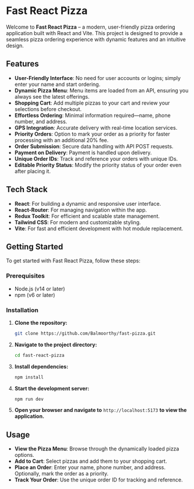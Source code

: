 # Fast React Pizza

Welcome to **Fast React Pizza** – a modern, user-friendly pizza ordering application built with React and Vite. This project is designed to provide a seamless pizza ordering experience with dynamic features and an intuitive design.

## Features

- **User-Friendly Interface**: No need for user accounts or logins; simply enter your name and start ordering.
- **Dynamic Pizza Menu**: Menu items are loaded from an API, ensuring you always see the latest offerings.
- **Shopping Cart**: Add multiple pizzas to your cart and review your selections before checkout.
- **Effortless Ordering**: Minimal information required—name, phone number, and address.
- **GPS Integration**: Accurate delivery with real-time location services.
- **Priority Orders**: Option to mark your order as a priority for faster processing with an additional 20% fee.
- **Order Submission**: Secure data handling with API POST requests.
- **Payment on Delivery**: Payment is handled upon delivery.
- **Unique Order IDs**: Track and reference your orders with unique IDs.
- **Editable Priority Status**: Modify the priority status of your order even after placing it.

## Tech Stack

- **React**: For building a dynamic and responsive user interface.
- **React-Router**: For managing navigation within the app.
- **Redux Toolkit**: For efficient and scalable state management.
- **Tailwind CSS**: For modern and customizable styling.
- **Vite**: For fast and efficient development with hot module replacement.

## Getting Started

To get started with Fast React Pizza, follow these steps:

### Prerequisites

- Node.js (v14 or later)
- npm (v6 or later)

### Installation

1. **Clone the repository:**

   ```bash
   git clone https://github.com/Balmoorthy/fast-pizza.git
   ```

2. **Navigate to the project directory:**

   ```bash
   cd fast-react-pizza
   ```

3. **Install dependencies:**

   ```bash
   npm install
   ```

4. **Start the development server:**

   ```bash
   npm run dev
   ```

5. **Open your browser and navigate to** `http://localhost:5173` **to view the application.**

## Usage

- **View the Pizza Menu**: Browse through the dynamically loaded pizza options.
- **Add to Cart**: Select pizzas and add them to your shopping cart.
- **Place an Order**: Enter your name, phone number, and address. Optionally, mark the order as a priority.
- **Track Your Order**: Use the unique order ID for tracking and reference.
